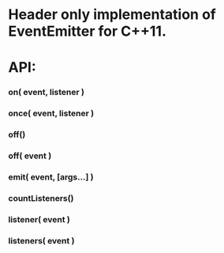 # Header only implementation of EventEmitter for C++11.

# API:

### on( event, listener )
### once( event, listener )
### off()
### off( event )
### emit( event, [args...] )
### countListeners()
### listener( event )
### listeners( event )
